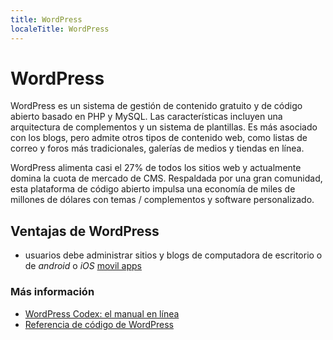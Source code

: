 ```yaml
---
title: WordPress
localeTitle: WordPress
---
```

# WordPress

WordPress es un sistema de gestión de contenido gratuito y de código abierto basado en PHP y MySQL. Las características incluyen una arquitectura de complementos y un sistema de plantillas. Es más asociado con los blogs, pero admite otros tipos de contenido web, como listas de correo y foros más tradicionales, galerías de medios y tiendas en línea.

WordPress alimenta casi el 27% de todos los sitios web y actualmente domina la cuota de mercado de CMS. Respaldada por una gran comunidad, esta plataforma de código abierto impulsa una economía de miles de millones de dólares con temas / complementos y software personalizado.

## Ventajas de WordPress 
+ usuarios debe administrar sitios y blogs de computadora de escritorio o de *android* o *iOS* [movil apps](https://apps.wordpress.com/mobile/ "Movil WordPress")

### Más información

*   [WordPress Codex: el manual en línea](https://codex.wordpress.org/)
*   [Referencia de código de WordPress](https://developer.wordpress.org/reference/)
